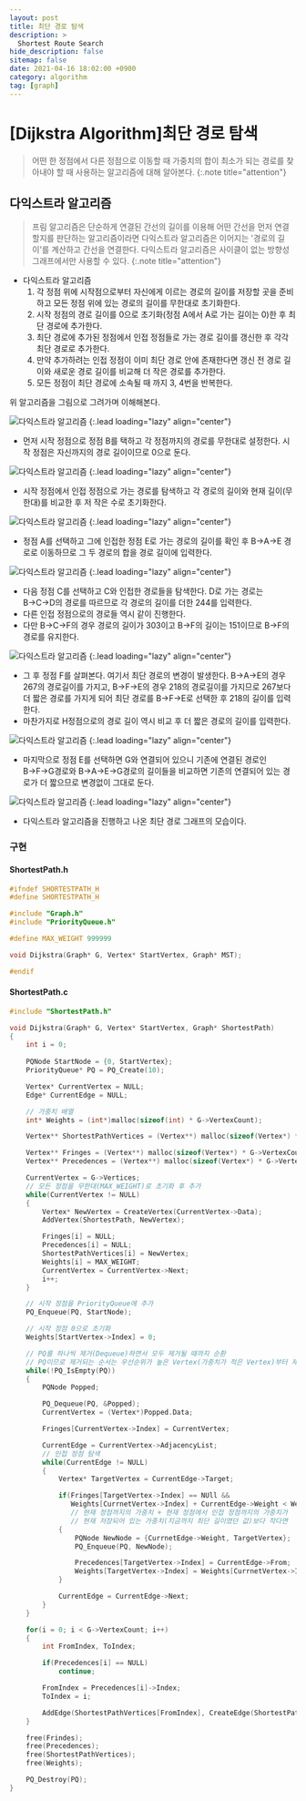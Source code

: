 ```yaml
---
layout: post
title: 최단 경로 탐색
description: >
  Shortest Route Search
hide_description: false
sitemap: false
date: 2021-04-16 18:02:00 +0900
category: algorithm
tag: [graph]
---
```


# [Dijkstra Algorithm]최단 경로 탐색

> 어떤 한 정점에서 다른 정점으로 이동할 때 가중치의 합이 최소가 되는 경로를 찾아내야 할 때 사용하는 알고리즘에 대해 알아본다.
{:.note title="attention"}

## 다익스트라 알고리즘

> 프림 알고리즘은 단순하게 연결된 간선의 길이를 이용해 어떤 간선을 먼저 연결할지를 판단하는 알고리즘이라면 다익스트라 알고리즘은 이어지는 '경로의 길이'를 계산하고 간선을 연결한다.
> 다익스트라 알고리즘은 사이클이 없는 방향성 그래프에서만 사용할 수 있다.
{:.note title="attention"}

* 다익스트라 알고리즘
    1. 각 정점 위에 시작점으로부터 자신에게 이르는 경로의 길이를 저장할 곳을 준비하고 모든 정점 위에 있는 경로의 길이를 무한대로 초기화한다.
    2. 시작 정점의 경로 길이를 0으로 초기화(정점 A에서 A로 가는 길이는 0)한 후 최단 경로에 추가한다.
    3. 최단 경로에 추가된 정점에서 인접 정점들로 가는 경로 길이를 갱신한 후 각각 최단 경로로 추가한다.
    4. 만약 추가하려는 인접 정점이 이미 최단 경로 안에 존재한다면 갱신 전 경로 길이와 새로운 경로 길이를 비교해 더 작은 경로를 추가한다.
    5. 모든 정점이 최단 경로에 소속될 때 까지 3, 4번을 반복한다.

위 알고리즘을 그림으로 그려가며 이해해본다.

![다익스트라 알고리즘](/assets/img/algorithm/dijkstra/dijkstra1.png)
{:.lead loading="lazy" align="center"}

* 먼저 시작 정점으로 정점 B를 택하고 각 정점까지의 경로를 무한대로 설정한다. 시작 정점은 자신까지의 경로 길이이므로 0으로 둔다.

![다익스트라 알고리즘](/assets/img/algorithm/dijkstra/dijkstra2.png)
{:.lead loading="lazy" align="center"}

* 시작 정점에서 인접 정점으로 가는 경로를 탐색하고 각 경로의 길이와 현재 길이(무한대)를 비교한 후 저 작은 수로 초기화한다.

![다익스트라 알고리즘](/assets/img/algorithm/dijkstra/dijkstra3.png)
{:.lead loading="lazy" align="center"}

* 정점 A를 선택하고 그에 인접한 정점 E로 가는 경로의 길이를 확인 후 B→A→E 경로로 이동하므로 그 두 경로의 합을 경로 길이에 입력한다.

![다익스트라 알고리즘](/assets/img/algorithm/dijkstra/dijkstra4.png)
{:.lead loading="lazy" align="center"}

* 다음 정점 C를 선택하고 C와 인접한 경로들을 탐색한다. D로 가는 경로는 B→C→D의 경로를 따르므로 각 경로의 길이를 더한 244를 입력한다.
* 다른 인접 정점으로의 경로들 역시 같이 진행한다.
* 다만 B→C→F의 경우 경로의 길이가 303이고 B→F의 길이는 151이므로 B→F의 경로를 유지한다.

![다익스트라 알고리즘](/assets/img/algorithm/dijkstra/dijkstra5.png)
{:.lead loading="lazy" align="center"}

* 그 후 정점 F를 살펴본다. 여기서 최단 경로의 변경이 발생한다. B→A→E의 경우 267의 경로길이를 가지고, B→F→E의 경우 218의 경로길이를 가지므로 267보다 더 짧은 경로를 가지게 되어 최단 경로를 B→F→E로 선택한 후 218의 길이를 입력한다.
* 마찬가지로 H정점으로의 경로 길이 역시 비교 후 더 짧은 경로의 길이를 입력한다.

![다익스트라 알고리즘](/assets/img/algorithm/dijkstra/dijkstra6.png)
{:.lead loading="lazy" align="center"}

* 마지막으로 정점 E를 선택하면 G와 연결되어 있으니 기존에 연결된 경로인 B→F→G경로와 B→A→E→G경로의 길이들을 비교하면 기존의 연결되어 있는 경로가 더 짧으므로 변경없이 그대로 둔다.

![다익스트라 알고리즘](/assets/img/algorithm/dijkstra/dijkstra7.png)
{:.lead loading="lazy" align="center"}

* 다익스트라 알고리즘을 진행하고 나온 최단 경로 그래프의 모습이다.

### 구현

#### ShortestPath.h

```c
#ifndef SHORTESTPATH_H
#define SHORTESTPATH_H

#include "Graph.h"
#include "PriorityQueue.h"

#define MAX_WEIGHT 999999

void Dijkstra(Graph* G, Vertex* StartVertex, Graph* MST);

#endif
```

#### ShortestPath.c

```c
#include "ShortestPath.h"

void Dijkstra(Graph* G, Vertex* StartVertex, Graph* ShortestPath)
{
    int i = 0;
    
    PQNode StartNode = {0, StartVertex};
    PriorityQueue* PQ = PQ_Create(10);

    Vertex* CurrentVertex = NULL;
    Edge* CurrentEdge = NULL;

    // 가중치 배열
    int* Weights = (int*)malloc(sizeof(int) * G->VertexCount);

    Vertex** ShortestPathVertices = (Vertex**) malloc(sizeof(Vertex*) * G->VertexCount);

    Vertex** Fringes = (Vertex**) malloc(sizeof(Vertex*) * G->VertexCount);
    Vertex** Precedences = (Vertex**) malloc(sizeof(Vertex*) * G->VertexCount);

    CurrentVertex = G->Vertices;
    // 모든 정점을 무한대(MAX_WEIGHT)로 초기화 후 추가
    while(CurrentVertex != NULL)
    {
        Vertex* NewVertex = CreateVertex(CurrentVertex->Data);
        AddVertex(ShortestPath, NewVertex);

        Fringes[i] = NULL;
        Precedences[i] = NULL;
        ShortestPathVertices[i] = NewVertex;
        Weights[i] = MAX_WEIGHT;
        CurrentVertex = CurrentVertex->Next;
        i++;
    }

    // 시작 정점을 PriorityQueue에 추가
    PQ_Enqueue(PQ, StartNode);

    // 시작 정점 0으로 초기화
    Weights[StartVertex->Index] = 0;

    // PQ를 하나씩 제거(Dequeue)하면서 모두 제거될 때까지 순환
    // PQ이므로 제거되는 순서는 우선순위가 높은 Vertex(가중치가 적은 Vertex)부터 제거 된다.
    while(!PQ_IsEmpty(PQ))
    {
        PQNode Popped;

        PQ_Dequeue(PQ, &Popped);
        CurrentVertex = (Vertex*)Popped.Data;

        Fringes[CurrentVertex->Index] = CurrentVertex;

        CurrentEdge = CurrentVertex->AdjacencyList;
        // 인접 정점 탐색
        while(CurrentEdge != NULL)
        {
            Vertex* TargetVertex = CurrentEdge->Target;

            if(Fringes[TargetVertex->Index] == NUll &&
               Weights[CurrnetVertex->Index] + CurrentEdge->Weight < Weights[TargetVertex->Index])
               // 현재 정점까지의 가중치 + 현재 정점에서 인접 정점까지의 가중치가
               // 현재 저장되어 있는 가중치(지금까지 최단 길이였던 값)보다 작다면
            {
                PQNode NewNode = {CurrnetEdge->Weight, TargetVertex};
                PQ_Enqueue(PQ, NewNode);

                Precedences[TargetVertex->Index] = CurrentEdge->From;
                Weights[TargetVertex->Index] = Weights[CurrnetVertex->Index] + CurrnetEdge->Weight;
            }

            CurrentEdge = CurrentEdge->Next;
        }
    }

    for(i = 0; i < G->VertexCount; i++)
    {
        int FromIndex, ToIndex;

        if(Precedences[i] == NULL)
            continue;

        FromIndex = Precedences[i]->Index;
        ToIndex = i;

        AddEdge(ShortestPathVertices[FromIndex], CreateEdge(ShortestPathVertices[FromIndex], ShortestPathVertices[ToIndex], Weights[i]));
    }

    free(Frindes);
    free(Precedences);
    free(ShortestPathVertices);
    free(Weights);

    PQ_Destroy(PQ);
}
```